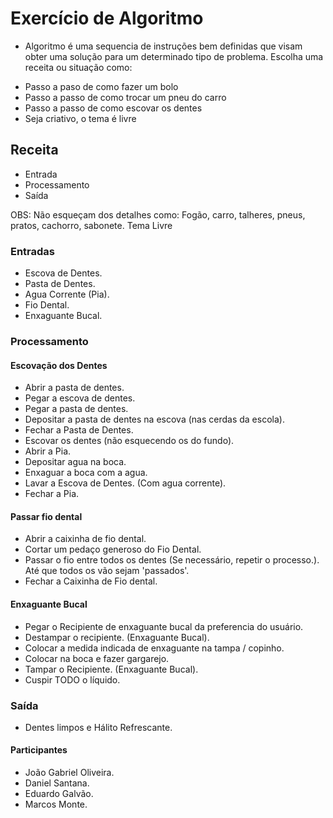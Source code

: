 # Exercício de Algoritmo
- Algoritmo é uma sequencia de instruções bem definidas que visam obter uma solução para um determinado tipo de problema. Escolha uma receita ou situação como:

* Passo a paso de como fazer um bolo
* Passo a passo de como trocar um pneu do carro
* Passo a passo de como escovar os dentes
* Seja criativo, o tema é livre

## Receita
- Entrada
- Processamento
- Saída 

OBS: Não esqueçam dos detalhes como: Fogão, carro, talheres, pneus, pratos, cachorro, sabonete. Tema Livre


### Entradas
- Escova de Dentes.
- Pasta de Dentes.
- Agua Corrente (Pia).
- Fio Dental.
- Enxaguante Bucal.

### Processamento

#### Escovação dos Dentes
- Abrir a pasta de dentes.
- Pegar a escova de dentes.
- Pegar a pasta de dentes.
- Depositar a pasta de dentes na escova (nas cerdas da escola).
- Fechar a Pasta de Dentes.
- Escovar os dentes (não esquecendo os do fundo).
- Abrir a Pia.
- Depositar agua na boca.
- Enxaguar a boca com a agua.
- Lavar a Escova de Dentes. (Com agua corrente).
- Fechar a Pia.


#### Passar fio dental
- Abrir a caixinha de fio dental.
- Cortar um pedaço generoso do Fio Dental.
- Passar o fio entre todos os dentes (Se necessário, repetir o processo.). Até que todos os vão sejam 'passados'.
- Fechar a Caixinha de Fio dental.

#### Enxaguante Bucal
- Pegar o Recipiente de enxaguante bucal da preferencia do usuário.
- Destampar o recipiente. (Enxaguante Bucal).
- Colocar a medida indicada de enxaguante na tampa / copinho.
- Colocar na boca e fazer gargarejo.
- Tampar o Recipiente. (Enxaguante Bucal).
- Cuspir TODO o líquido.

### Saída
- Dentes limpos e Hálito Refrescante.

#### Participantes
- João Gabriel Oliveira.
- Daniel Santana.
- Eduardo Galvão.
- Marcos Monte.